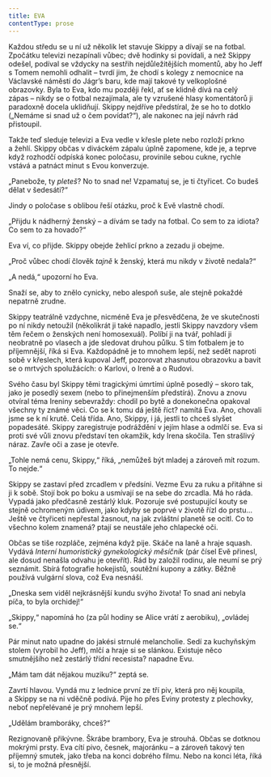 ```yaml
---
title: EVA
contentType: prose
---
```


<section>

Každou středu se u ní už několik let stavuje Skippy a dívají se na fotbal. Zpočátku televizi nezapínali vůbec; dvě hodinky si povídali, a než Skippy odešel, podíval se vždycky na sestřih nejdůležitějších momentů, aby ho Jeff s Tomem nemohli odhalit – tvrdí jim, že chodí s kolegy z nemocnice na Václavské náměstí do Jágr’s baru, kde mají takové ty velkoplošné obrazovky. Byla to Eva, kdo mu později řekl, ať se klidně dívá na celý zápas – nikdy se o fotbal nezajímala, ale ty vzrušené hlasy komentátorů ji paradoxně docela uklidňují. Skippy nejdříve předstíral, že se ho to dotklo („Nemáme si snad už o čem povídat?“), ale nakonec na její návrh rád přistoupil.

Takže teď sleduje televizi a Eva vedle v křesle plete nebo rozloží prkno a žehlí. Skippy občas v diváckém zápalu úplně zapomene, kde je, a teprve když rozhodčí odpíská konec poločasu, provinile sebou cukne, rychle vstává a patnáct minut s Evou konverzuje.

„Panebože, ty _pleteš_? No to snad ne! Vzpamatuj se, je ti čtyřicet. Co budeš dělat v šedesáti?“

Jindy o poločase s oblibou řeší otázku, proč k Evě vlastně chodí.

„Přijdu k nádherný ženský – a dívám se tady na fotbal. Co sem to za idiota? Co sem to za hovado?“

Eva ví, co přijde. Skippy obejde žehlicí prkno a zezadu ji obejme.

„Proč vůbec chodí člověk _tajně_ k ženský, která mu nikdy v životě nedala?“

„A nedá,“ upozorní ho Eva.

Snaží se, aby to znělo cynicky, nebo alespoň suše, ale stejně pokaždé nepatrně zrudne.

Skippy teatrálně vzdychne, nicméně Eva je přesvědčena, že ve skutečnosti po ní nikdy netoužil (několikrát ji také napadlo, jestli Skippy navzdory všem těm řečem o ženských není homosexuál). Políbí ji na tvář, pohladí ji neobratně po vlasech a jde sledovat druhou půlku. S tím fotbalem je to příjemnější, říká si Eva. Každopádně je to mnohem lepší, než sedět naproti sobě v křeslech, která kupoval Jeff, pozorovat zhasnutou obrazovku a bavit se o mrtvých spolužácích: o Karlovi, o Ireně a o Rudovi.

Svého času byl Skippy těmi tragickými úmrtími úplně posedlý – skoro tak, jako je posedlý sexem (nebo to přinejmenším předstírá). Znovu a znovu otvíral téma Ireniny sebevraždy: chodil po bytě a donekonečna opakoval všechny ty známé věci. Co se k tomu dá ještě říct? namítá Eva. Ano, chovali jsme se k ní krutě. Celá třída. Ano, Skippy, i já, jestli to chceš slyšet popadesáté. Skippy zaregistruje podráždění v jejím hlase a odmlčí se. Eva si proti své vůli znovu představí ten okamžik, kdy Irena skočila. Ten strašlivý náraz. Zavře oči a zase je otevře.

„Tohle nemá cenu, Skippy,“ říká, „nemůžeš být mladej a zároveň mít rozum. To nejde.“

Skippy se zastaví před zrcadlem v předsíni. Vezme Evu za ruku a přitáhne si ji k sobě. Stojí bok po boku a usmívají se na sebe do zrcadla. Má ho ráda. Vypadá jako předčasně zestárlý kluk. Pozoruje své postupující kouty se stejně ochromeným údivem, jako kdyby se poprvé v životě řízl do prstu… Ještě ve čtyřiceti nepřestal žasnout, na jak zvláštní planetě se ocitl. Co to všechno kolem znamená? ptají se neustále jeho chlapecké oči.

Občas se tiše rozpláče, zejména když pije. Skáče na laně a hraje squash. Vydává _Interní humoristický gynekologický měsíčník_ (pár čísel Evě přinesl, ale dosud nenašla odvahu je otevřít). Rád by založil rodinu, ale neumí se prý seznámit. Sbírá fotografie hokejistů, soutěžní kupony a zátky. Běžně používá vulgární slova, což Eva nesnáší.

„Dneska sem viděl nejkrásnější kundu svýho života! To snad ani nebyla píča, to byla orchidej!“

„Skippy,“ napomíná ho (za půl hodiny se Alice vrátí z aerobiku), „ovládej se.“

Pár minut nato upadne do jakési strnulé melancholie. Sedí za kuchyňským stolem (vyrobil ho Jeff), mlčí a hraje si se slánkou. Existuje něco smutnějšího než zestárlý třídní recesista? napadne Evu.

„Mám tam dát nějakou muziku?“ zeptá se.

Zavrtí hlavou. Vyndá mu z lednice první ze tří piv, která pro něj koupila, a Skippy se na ni vděčně podívá. Pije ho přes Eviny protesty z plechovky, neboť nepřelévané je prý mnohem lepší.

„Udělám bramboráky, chceš?“

Rezignovaně přikývne. Škrábe brambory, Eva je strouhá. Občas se dotknou mokrými prsty. Eva cítí pivo, česnek, majoránku – a zároveň takový ten příjemný smutek, jako třeba na konci dobrého filmu. Nebo na konci léta, říká si, to je možná přesnější.

</section>
